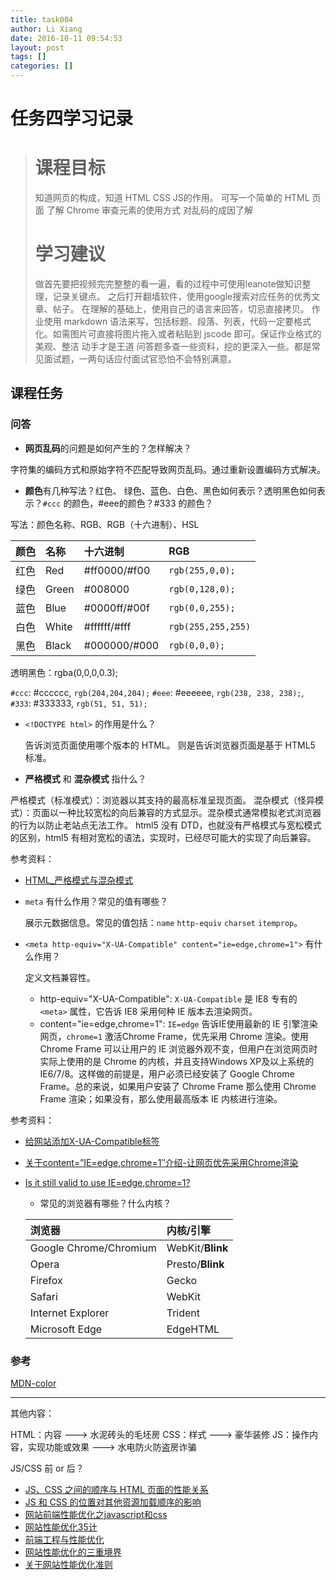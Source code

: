 ```yaml
---
title: task004
author: Li Xiang
date: 2016-10-11 09:54:53
layout: post
tags: []
categories: []
---
```


# 任务四学习记录

> # 课程目标
> 知道网页的构成，知道 HTML CSS JS的作用。
> 可写一个简单的 HTML 页面
> 了解 Chrome 审查元素的使用方式
> 对乱码的成因了解
> # 学习建议
> 做首先要把视频完完整整的看一遍，看的过程中可使用leanote做知识整理，记录关键点。
> 之后打开翻墙软件，使用google搜索对应任务的优秀文章、帖子。
> 在理解的基础上，使用自己的语言来回答，切忌直接拷贝。
> 作业使用 markdown 语法来写，包括标题、段落、列表，代码一定要格式化。如需图片可直接将图片拖入或者粘贴到 jscode 即可。保证作业格式的美观、整洁
> 动手才是王道
> 问答题多查一些资料，挖的更深入一些。都是常见面试题，一两句话应付面试官恐怕不会特别满意。

## 课程任务

### 问答

  * **网页乱码**的问题是如何产生的？怎样解决？

  字符集的编码方式和原始字符不匹配导致网页乱码。通过重新设置编码方式解决。

  * **颜色**有几种写法？红色、 绿色、蓝色、白色、黑色如何表示？透明黑色如何表示？`#ccc` 的颜色，#eee的颜色？#333 的颜色？

  写法：颜色名称、RGB、RGB（十六进制）、HSL

  颜色 | 名称 | 十六进制 | RGB
  :---|:-----|:-------|:-----
  红色 | Red | #ff0000/#f00 | `rgb(255,0,0);`
  绿色 | Green | #008000 | `rgb(0,128,0);`
  蓝色 | Blue | #0000ff/#00f | `rgb(0,0,255);`
  白色 | White | #ffffff/#fff | `rgb(255,255,255)`
  黑色 | Black | #000000/#000 | `rgb(0,0,0);`

  透明黑色：rgba(0,0,0,0.3);

  `#ccc`: #cccccc, `rgb(204,204,204);`
  `#eee`: #eeeeee, `rgb(238, 238, 238);`,
  `#333`: #333333, `rgb(51, 51, 51);`

  * `<!DOCTYPE html>` 的作用是什么？

    <!DOCTYPE> 告诉浏览页面使用哪个版本的 HTML。<!DOCTYPE html> 则是告诉浏览器页面是基于 HTML5 标准。

  * **严格模式** 和 **混杂模式** 指什么？

  严格模式（标准模式）：浏览器以其支持的最高标准呈现页面。
  混杂模式（怪异模式）：页面以一种比较宽松的向后兼容的方式显示。混杂模式通常模拟老式浏览器的行为以防止老站点无法工作。
  html5 没有 DTD，也就没有严格模式与宽松模式的区别，html5 有相对宽松的语法，实现时，已经尽可能大的实现了向后兼容。

  参考资料：
  - [HTML_严格模式与混杂模式](http://www.jianshu.com/p/2c381cd4fcf9)

  * `meta` 有什么作用？常见的值有哪些？

    展示元数据信息。常见的值包括：`name` `http-equiv` `charset` `itemprop`。

  * `<meta http-equiv="X-UA-Compatible" content="ie=edge,chrome=1">` 有什么作用？

    定义文档兼容性。

    - http-equiv="X-UA-Compatible": `X-UA-Compatible` 是 IE8 专有的 `<meta>` 属性，它告诉 IE8 采用何种 IE 版本去渲染网页。
    - content="ie=edge,chrome=1": `IE=edge` 告诉IE使用最新的 IE 引擎渲染网页，`chrome=1` 激活Chrome Frame，优先采用 Chrome 渲染。使用 Chrome Frame 可以让用户的 IE 浏览器外观不变，但用户在浏览网页时实际上使用的是 Chrome 的内核，并且支持Windows XP及以上系统的IE6/7/8。这样做的前提是，用户必须已经安装了 Google Chrome Frame。总的来说，如果用户安装了 Chrome Frame 那么使用 Chrome Frame 渲染；如果没有，那么使用最高版本 IE 内核进行渲染。

参考资料：
- [给网站添加X-UA-Compatible标签](http://lightcss.com/add-x-ua-compatible-meta-to-your-website/)
- [关于content=”IE=edge,chrome=1″介绍-让网页优先采用Chrome渲染](http://ziren.org/html-css/content-ie-edge-chrome-1-introduction-web-page-using-chrome-rendering.html)
- [Is it still valid to use IE=edge,chrome=1?](http://stackoverflow.com/questions/22059060/is-it-still-valid-to-use-ie-edge-chrome-1)

  * 常见的浏览器有哪些？什么内核？

  浏览器 | 内核/引擎
  :-----|:--------
  Google Chrome/Chromium | WebKit/**Blink**
  Opera | Presto/**Blink**
  Firefox | Gecko
  Safari | WebKit
  Internet Explorer | Trident
  Microsoft Edge | EdgeHTML

### 参考

[MDN-color](https://developer.mozilla.org/zh-CN/docs/Web/CSS/color_value)

---
其他内容：

HTML：内容 ---> 水泥砖头的毛坯房
CSS：样式 ---> 豪华装修
JS：操作内容，实现功能或效果 ---> 水电防火防盗房诈骗

JS/CSS 前 or 后？

- [JS、CSS 之间的顺序与 HTML 页面的性能关系](http://frontenddev.org/link/js-css-between-the-order-of-the-relationship-with-the-performance-of-the-html-page.html)
- [JS 和 CSS 的位置对其他资源加载顺序的影响](https://lifesinger.wordpress.com/2012/02/03/performance-impact-of-js-css-loading-order/)
- [网站前端性能优化之javascript和css](http://www.haorooms.com/post/web_xnyh_jscss)
- [网站性能优化35计](http://www.w3ctech.com/topic/1416)
- [前端工程与性能优化](http://div.io/topic/371)
- [网站性能优化的三重境界](http://www.raychase.net/311)
- [关于网站性能优化准则](https://segmentfault.com/a/1190000003901620)

